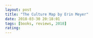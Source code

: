 ```yaml
---
layout: post
title: "The Culture Map by Erin Meyer"
date: 2018-03-30 20:18:01
tags: [books, reviews, 2018]
rating:
---
```

